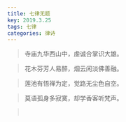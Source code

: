 ```yaml
---
title: 七律无题
key: 2019.3.25
tags: 七律
categories: 律诗
---
```


<blockquote class="blockquote-center">寺庙九华西山中，虔诚合掌识大雄。
</blockquote>
<blockquote class="blockquote-center">花木芬芳人易醉，烟云闲淡佛善融。
</blockquote>
<blockquote class="blockquote-center">莲池有悟禅为定，觉路无尘色自空。
</blockquote>
<blockquote class="blockquote-center">莫语孤身多寂寞，却学香客听梵声。
</blockquote>
<blockquote class="blockquote-center"></br>
</blockquote>
